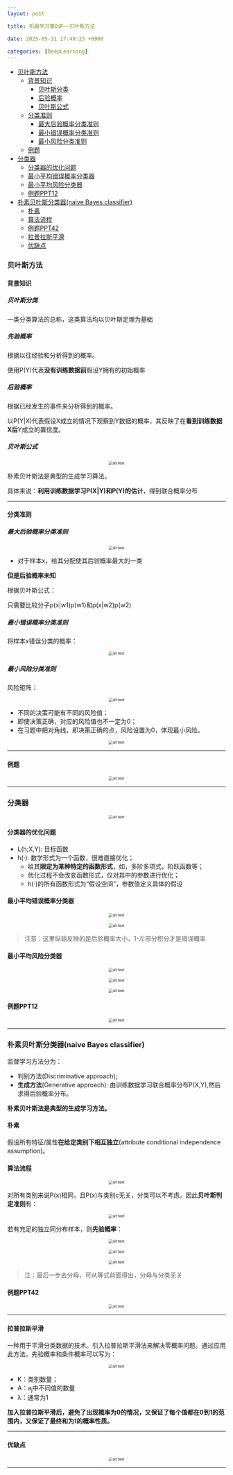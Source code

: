 ```yaml
---
layout: post

title: 机器学习第8讲——贝叶斯方法

date: 2025-05-31 17:49:23 +0900

categories: [DeepLearning]
---
```


- [贝叶斯方法](#贝叶斯方法)
  - [背景知识](#背景知识)
    - [贝叶斯分类](#贝叶斯分类)
    - [后验概率](#后验概率)
    - [贝叶斯公式](#贝叶斯公式)
  - [分类准则](#分类准则)
    - [最大后验概率分类准则](#最大后验概率分类准则)
    - [最小错误概率分类准则](#最小错误概率分类准则)
    - [最小风险分类准则](#最小风险分类准则)
  - [例题](#例题)
- [分类器](#分类器)
  - [分类器的优化问题](#分类器的优化问题)
  - [最小平均错误概率分类器](#最小平均错误概率分类器)
  - [最小平均风险分类器](#最小平均风险分类器)
  - [例题PPT12](#例题ppt12)
- [朴素贝叶斯分类器(naive Bayes classifier)](#朴素贝叶斯分类器naive-bayes-classifier)
  - [朴素](#朴素)
  - [算法流程](#算法流程)
  - [例题PPT42](#例题ppt42)
  - [拉普拉斯平滑](#拉普拉斯平滑)
  - [优缺点](#优缺点)
### 贝叶斯方法

#### 背景知识

##### 贝叶斯分类

一类分类算法的总称，这类算法均以贝叶斯定理为基础

##### 先验概率

根据以往经验和分析得到的概率。

使用P(Y)代表**没有训练数据前**假设Y拥有的初始概率

##### 后验概率

根据已经发生的事件来分析得到的概率。

以P(Y|X)代表假设X成立的情况下观察到Y数据的概率，其反映了在**看到训练数据X后**Y成立的置信度。

##### 贝叶斯公式

<p align="center">
    <img src="https://hhhi21g.github.io/public/img/deepLearning/d249.png" alt="alt text" style="zoom:60%;" />
</p>

朴素贝叶斯法是典型的生成学习算法。

具体来说：**利用训练数据学习P(X|Y)和P(Y)的估计**，得到联合概率分布

****

#### 分类准则

##### 最大后验概率分类准则

<p align="center">
    <img src="https://hhhi21g.github.io/public/img/deepLearning/d250.png" alt="alt text" style="zoom:60%;" />
</p>

- 对于样本x，给其分配使其后验概率最大的一类

**但是后验概率未知**

根据贝叶斯公式：

只需要比较分子p(x|w1)p(w1)和p(x|w2)p(w2)

##### 最小错误概率分类准则

将样本x错误分类的概率：

<p align="center">
    <img src="https://hhhi21g.github.io/public/img/deepLearning/d251.png" alt="alt text" style="zoom:60%;" />
</p>

##### 最小风险分类准则

风险矩阵：

<p align="center">
    <img src="https://hhhi21g.github.io/public/img/deepLearning/d252.png" alt="alt text" style="zoom:60%;" />
</p>

- 不同的决策可能有不同的风险值；
- 即使决策正确，对应的风险值也不一定为0；
- 在习题中把对角线，即决策正确的点，风险设置为0，体现最小风险。

<p align="center">
    <img src="https://hhhi21g.github.io/public/img/deepLearning/d253.png" alt="alt text" style="zoom:60%;" />
</p>

****

#### 例题

<p align="center">
    <img src="https://hhhi21g.github.io/public/img/deepLearning/d254.png" alt="alt text" style="zoom:60%;" />
</p>

****

### 分类器

<p align="center">
    <img src="https://hhhi21g.github.io/public/img/deepLearning/d255.png" alt="alt text" style="zoom:60%;" />
</p>

#### 分类器的优化问题

- L(h;X,Y): 目标函数
- h(·): 数学形式为一个函数，很难直接优化；
  - 给其**限定为某种特定的函数形式**，如，多阶多项式，阶跃函数等；
  - 优化过程不会改变函数形式，仅对其中的参数进行优化；
  - h(·)的所有函数形式为“假设空间”，参数值定义具体的假设

#### 最小平均错误概率分类器

<p align="center">
    <img src="https://hhhi21g.github.io/public/img/deepLearning/d256.png" alt="alt text" style="zoom:60%;" />
</p>

<p align="center">
    <img src="https://hhhi21g.github.io/public/img/deepLearning/d257.png" alt="alt text" style="zoom:60%;" />
</p>

> 注意：这里纵轴反映的是后验概率大小，1-左部分积分才是错误概率

#### 最小平均风险分类器

<p align="center">
    <img src="https://hhhi21g.github.io/public/img/deepLearning/d258.png" alt="alt text" style="zoom:60%;" />
</p>

<p align="center">
    <img src="https://hhhi21g.github.io/public/img/deepLearning/d259.png" alt="alt text" style="zoom:60%;" />
</p>

<p align="center">
    <img src="https://hhhi21g.github.io/public/img/deepLearning/d260.png" alt="alt text" style="zoom:60%;" />
</p>

#### 例题PPT12

<p align="center">
    <img src="https://hhhi21g.github.io/public/img/deepLearning/d261.png" alt="alt text" style="zoom:60%;" />
</p>

****

### 朴素贝叶斯分类器(naive Bayes classifier)

监督学习方法分为：

- 判别方法(Discriminative approach);
- **生成方法**(Generative approach): 由训练数据学习联合概率分布P(X,Y),然后求得后验概率分布。 

**朴素贝叶斯法是典型的生成学习方法。**

#### 朴素

假设所有特征/属性**在给定类别下相互独立**(attribute conditional independence assumption)。

#### 算法流程

<p align="center">
    <img src="https://hhhi21g.github.io/public/img/deepLearning/d262.png" alt="alt text" style="zoom:60%;" />
</p>

对所有类别来说P(x)相同，且P(x)与类别c无关，分类可以不考虑。因此**贝叶斯判定准则**有：

<p align="center">
    <img src="https://hhhi21g.github.io/public/img/deepLearning/d263.png" alt="alt text" style="zoom:60%;" />
</p>

若有充足的独立同分布样本，则**先验概率**：

<p align="center">
    <img src="https://hhhi21g.github.io/public/img/deepLearning/d264.png" alt="alt text" style="zoom:60%;" />
</p>

<p align="center">
    <img src="https://hhhi21g.github.io/public/img/deepLearning/d265.png" alt="alt text" style="zoom:60%;" />
</p>

<p align="center">
    <img src="https://hhhi21g.github.io/public/img/deepLearning/d266.png" alt="alt text" style="zoom:60%;" />
</p>

> 注：最后一步去分母，可从等式前面得出，分母与分类无关

#### 例题PPT42

<p align="center">
    <img src="https://hhhi21g.github.io/public/img/deepLearning/d267.png" alt="alt text" style="zoom:60%;" />
</p>

****

#### 拉普拉斯平滑

一种用于平滑分类数据的技术。引入拉普拉斯平滑法来解决零概率问题。通过应用此方法，先验概率和条件概率可以写为：

<p align="center">
    <img src="https://hhhi21g.github.io/public/img/deepLearning/d268.png" alt="alt text" style="zoom:60%;" />
</p>

- K：类别数量；
- A：a<sub>j</sub>中不同值的数量
- λ：通常为1

**加入拉普拉斯平滑后，避免了出现概率为0的情况，又保证了每个值都在0到1的范围内，又保证了最终和为1的概率性质。**

****

#### 优缺点

<p align="center">
    <img src="https://hhhi21g.github.io/public/img/deepLearning/d269.png" alt="alt text" style="zoom:60%;" />
</p>

****